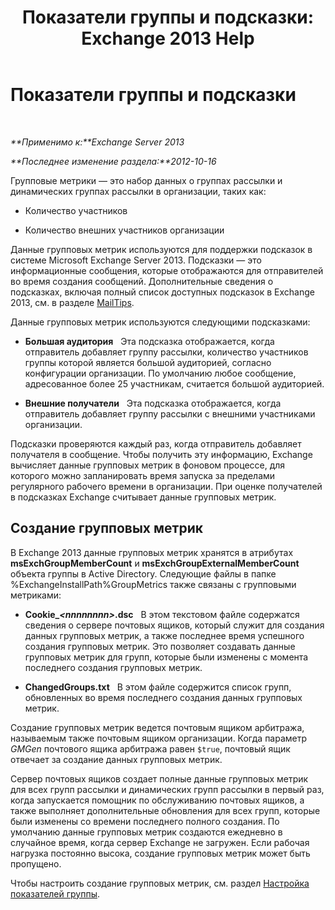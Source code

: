 ﻿---
title: 'Показатели группы и подсказки: Exchange 2013 Help'
TOCTitle: Показатели группы и подсказки
ms:assetid: 74a55072-4ba9-45bb-a18f-41afbf3de30b
ms:mtpsurl: https://technet.microsoft.com/ru-ru/library/JJ674302(v=EXCHG.150)
ms:contentKeyID: 50488230
ms.date: 04/30/2018
mtps_version: v=EXCHG.150
ms.translationtype: HT
---

# Показатели группы и подсказки

 

_**Применимо к:**Exchange Server 2013_

_**Последнее изменение раздела:**2012-10-16_

Групповые метрики — это набор данных о группах рассылки и динамических группах рассылки в организации, таких как:

  - Количество участников

  - Количество внешних участников организации

Данные групповых метрик используются для поддержки подсказок в системе Microsoft Exchange Server 2013. Подсказки — это информационные сообщения, которые отображаются для отправителей во время создания сообщений. Дополнительные сведения о подсказках, включая полный список доступных подсказок в Exchange 2013, см. в разделе [MailTips](mailtips-exchange-2013-help.md).

Данные групповых метрик используются следующими подсказками:

  - **Большая аудитория**   Эта подсказка отображается, когда отправитель добавляет группу рассылки, количество участников группы которой является большой аудиторией, согласно конфигурации организации. По умолчанию любое сообщение, адресованное более 25 участникам, считается большой аудиторией.

  - **Внешние получатели**   Эта подсказка отображается, когда отправитель добавляет группу рассылки с внешними участниками организации.

Подсказки проверяются каждый раз, когда отправитель добавляет получателя в сообщение. Чтобы получить эту информацию, Exchange вычисляет данные групповых метрик в фоновом процессе, для которого можно запланировать время запуска за пределами регулярного рабочего времени в организации. При оценке получателей в подсказках Exchange считывает данные групповых метрик.

## Создание групповых метрик

В Exchange 2013 данные групповых метрик хранятся в атрибутах **msExchGroupMemberCount** и **msExchGroupExternalMemberCount** объекта группы в Active Directory. Следующие файлы в папке %ExchangeInstallPath%GroupMetrics также связаны с групповыми метриками:

  - **Cookie\_*\<nnnnnnnn\>*.dsc**   В этом текстовом файле содержатся сведения о сервере почтовых ящиков, который служит для создания данных групповых метрик, а также последнее время успешного создания групповых метрик. Это позволяет создавать данные групповых метрик для групп, которые были изменены с момента последнего создания групповых метрик.

  - **ChangedGroups.txt**   В этом файле содержится список групп, обновленных во время последнего создания данных групповых метрик.

Создание групповых метрик ведется почтовым ящиком арбитража, называемым также почтовым ящиком организации. Когда параметр *GMGen* почтового ящика арбитража равен `$true`, почтовый ящик отвечает за создание данных групповых метрик.

Сервер почтовых ящиков создает полные данные групповых метрик для всех групп рассылки и динамических групп рассылки в первый раз, когда запускается помощник по обслуживанию почтовых ящиков, а также выполняет дополнительные обновления для всех групп, которые были изменены со времени последнего полного создания. По умолчанию данные групповых метрик создаются ежедневно в случайное время, когда сервер Exchange не загружен. Если рабочая нагрузка постоянно высока, создание групповых метрик может быть пропущено.

Чтобы настроить создание групповых метрик, см. раздел [Настройка показателей группы](configure-group-metrics-exchange-2013-help.md).


